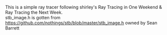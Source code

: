 This is a simple ray tracer following shirley's Ray Tracing in One Weekend & Ray Tracing the Next Week.  
stb_image.h is gotten from https://github.com/nothings/stb/blob/master/stb_image.h owned by Sean Barrett